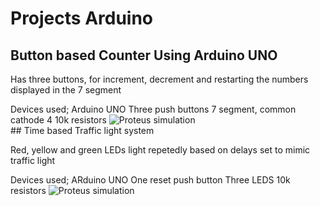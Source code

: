 # Projects Arduino
 
 ## Button based Counter Using Arduino UNO 

<p>Has three buttons, for increment, decrement and restarting the numbers displayed in the 7 segment</p>
Devices used;
<l1>Arduino UNO</l1>
<l2>Three push buttons</l2>
<l3>7 segment, common cathode<l3>
<l4>4 10k resistors</l4>

<image src="Button based.PNG" alt="Proteus simulation">
<br>
## Time based Traffic light system
<p>Red, yellow and green LEDs light repetedly based on delays set to mimic traffic light</p> 
Devices used;
<l1>ARduino UNO</l1>
<l2>One reset push button</l2>
<l3>Three LEDS</l3>
<l4>10k resistors<l4>
<image src="Time based Traffic lights sytem.PNG" alt="Proteus simulation">






